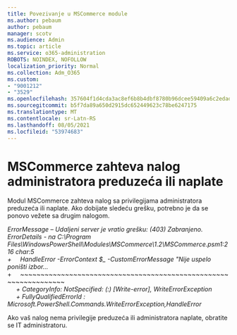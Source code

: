 ```yaml
---
title: Povezivanje u MSCommerce module
ms.author: pebaum
author: pebaum
manager: scotv
ms.audience: Admin
ms.topic: article
ms.service: o365-administration
ROBOTS: NOINDEX, NOFOLLOW
localization_priority: Normal
ms.collection: Adm_O365
ms.custom:
- "9001212"
- "3529"
ms.openlocfilehash: 357604f1d4cda3ac8ef6b8b4dbf8780b96dcee59409a6c2edad4a84d6adda62a
ms.sourcegitcommit: b5f7da89a650d2915dc652449623c78be6247175
ms.translationtype: MT
ms.contentlocale: sr-Latn-RS
ms.lasthandoff: 08/05/2021
ms.locfileid: "53974683"
---
```

# <a name="mscommerce-requires-a-company-or-billing-administrator-account"></a>MSCommerce zahteva nalog administratora preduzeća ili naplate

Modul MSCommerce zahteva nalog sa privilegijama administratora preduzeća ili naplate. Ako dobijate sledeću grešku, potrebno je da se ponovo vežete sa drugim nalogom.

*ErrorMessage – Udaljeni server je vratio grešku: (403) Zabranjeno. ErrorDetails - na C:\Program Files\WindowsPowerShell\Modules\MSCommerce\1.2\MSCommerce.psm1:216 char:5*<br>
*+&nbsp;&nbsp;&nbsp;&nbsp;&nbsp;HandleError -ErrorContext $_ -CustomErrorMessage "Nije uspelo poništi izbor...*<br>
\+&nbsp;&nbsp;&nbsp;&nbsp;&nbsp;~~~~~~~~~~~~~~~~~~~~~~~~~~~~~~~~~~~~~~~~~~~~~~~~~~~~~~~~~~~~~~~~~<br>
&nbsp;&nbsp;&nbsp;&nbsp;&nbsp;*+ CategoryInfo: NotSpecified: (:) [Write-error], WriteErrorException*<br>
&nbsp;&nbsp;&nbsp;&nbsp;&nbsp;*+ FullyQualifiedErrorId : Microsoft.PowerShell.Commands.WriteErrorException,HandleError*

Ako vaš nalog nema privilegije preduzeća ili administratora naplate, obratite se IT administratoru.
